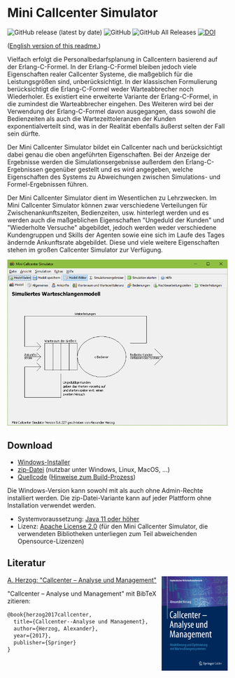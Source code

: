 # Mini Callcenter Simulator

![GitHub release (latest by date)](https://img.shields.io/github/v/release/a-herzog/mini-callcenter-simulator)
![GitHub](https://img.shields.io/github/license/a-herzog/mini-callcenter-simulator)
![GitHub All Releases](https://img.shields.io/github/downloads/a-herzog/mini-callcenter-simulator/total)
[![DOI](https://zenodo.org/badge/DOI/10.5281/zenodo.12798331.svg)](https://doi.org/10.5281/zenodo.12798331)

([English version of this readme.](README_en.md))

Vielfach erfolgt die Personalbedarfsplanung in Callcentern basierend auf der Erlang-C-Formel. In der Erlang-C-Formel bleiben jedoch viele Eigenschaften realer Callcenter Systeme, die maßgeblich für die Leistungsgrößen sind, unberücksichtigt. In der klassischen Formulierung berücksichtigt die Erlang-C-Formel weder Warteabbrecher noch Wiederholer. Es existiert eine erweiterte Variante der Erlang-C-Formel, in die zumindest die Warteabbrecher eingehen. Des Weiteren wird bei der Verwendung der Erlang-C-Formel davon ausgegangen, dass sowohl die Bedienzeiten als auch die Wartezeittoleranzen der Kunden exponentialverteilt sind, was in der Realität ebenfalls äußerst selten der Fall sein dürfte.

Der Mini Callcenter Simulator bildet ein Callcenter nach und berücksichtigt dabei genau die oben angeführten Eigenschaften. Bei der Anzeige der Ergebnisse werden die Simulationsergebnisse außerdem den Erlang-C-Ergebnissen gegenüber gestellt und es wird angegeben, welche Eigenschaften des Systems zu Abweichungen zwischen Simulations- und Formel-Ergebnissen führen.

Der Mini Callcenter Simulator dient im Wesentlichen zu Lehrzwecken. Im Mini Callcenter Simulator können zwar verschiedene Verteilungen für Zwischenankunftszeiten, Bedienzeiten, usw. hinterlegt werden und es werden auch die maßgeblichen Eigenschaften "Ungeduld der Kunden" und "Wiederholte Versuche" abgebildet, jedoch werden weder verschiedene Kundengruppen und Skills der Agenten sowie eine sich im Laufe des Tages ändernde Ankunftsrate abgebildet. Diese und viele weitere Eigenschaften stehen im großen Callcenter Simulator zur Verfügung.

![Screenshot](screenshot_de.png)

## Download

* [Windows-Installer](https://github.com/A-Herzog/Mini-Callcenter-Simulator/releases/latest/download/MiniCallcenterSimulatorSetup.exe)
* [zip-Datei](https://github.com/A-Herzog/Mini-Callcenter-Simulator/releases/latest/download/MiniCallcenterSimulator.zip) (nutzbar unter Windows, Linux, MacOS, ...)
* [Quellcode](https://github.com/A-Herzog/Mini-Callcenter-Simulator/releases/latest/) ([Hinweise zum Build-Prozess](BUILD.md))

Die Windows-Version kann sowohl mit als auch ohne Admin-Rechte installiert werden. Die zip-Datei-Variante kann auf jeder Plattform ohne Installation verwendet werden.

* Systemvoraussetzung: [Java 11 oder höher](https://adoptopenjdk.net/ "Java von adoptopenjdk.net herunterladen")
* Lizenz: [Apache License 2.0](https://opensource.org/licenses/Apache-2.0) (für den Mini Callcenter Simulator, die verwendeten Bibliotheken unterliegen zum Teil abweichenden Opensource-Lizenzen)

## Literatur

[<img src="CoverHerzogCallcenterAnalyseUndManagement-small.png" style="float: right; max-width: 30%; padding-left: 5px">](https://www.springer.com/de/book/9783658183080)

[A. Herzog: "Callcenter – Analyse und Management"](https://www.springer.com/de/book/9783658183080)

"Callcenter – Analyse und Management" mit BibTeX zitieren:

    @book{herzog2017callcenter,
      title={Callcenter--Analyse und Management},
      author={Herzog, Alexander},
      year={2017},
      publisher={Springer}
    }